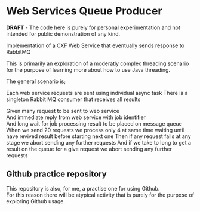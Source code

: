 # Web Services Queue Producer

**DRAFT** - The code here is purely for personal experimentation and not intended for public demonstration of any kind. 

Implementation of a CXF Web Service that eventually sends response to RabbitMQ

This is primarily an exploration of a moderatly complex threading scenario for the purpose of learning more about how to use Java threading.

The general scenario is;

Each web service requests are sent using individual async task 
There is a singleton Rabbit MQ consumer that receives all results 

Given many request to be sent to  web service   
And immediate reply from web service with job identifier   
And long wait for job processing result to be placed on message queue   
When we send 20 requests we process only 4 at same time waiting until have revived result before starting next one 
Then if any request fails at any stage we abort sending any further requests 
And if we take to long to get a result on the queue for a give request we abort sending any further requests 

## Github practice repository

This repository is also, for me, a practise one for using Github.  
For this reason there will be atypical activity that is purely for the purpose of exploring Github usage.
